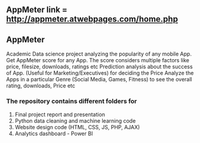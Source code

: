 ## AppMeter link = http://appmeter.atwebpages.com/home.php

## AppMeter
Academic Data science project analyzing the popularity of any mobile App.
Get AppMeter score for any App. The score considers multiple factors like price, filesize, downloads, ratings etc
Prediction analysis about the success of App. (Useful for Marketing/Executives) for deciding the Price
Analyze the Apps in a particular Genre (Social Media, Games, Fitness) to see the overall rating, downloads, Price etc

### The repository contains different folders for

1. Final project report and presentation
2. Python data cleaning and machine learning code
3. Website design code (HTML, CSS, JS, PHP, AJAX)
4. Analytics dashboard - Power BI
